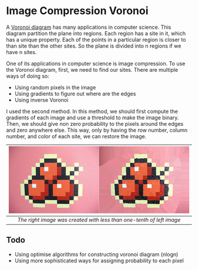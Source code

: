 # Image Compression Voronoi
A [Voronoi diagram](https://en.wikipedia.org/wiki/Voronoi_diagram) has many applications in computer science. This diagram partition the plane into regions. Each region has a site in it, which has a unique property. Each of the points in a particular region is closer to than site than the other sites. So the plane is divided into n regions if we have n sites.

One of its applications in computer science is image compression. To use the Voronoi diagram, first, we need to find our sites. There are multiple ways of doing so:
* Using random pixels in the image 
* Using gradients to figure out where are the edges
* Using inverse Voronoi

I used the second method. In this method, we should first compute the gradients of each image and use a threshold to make the image binary. Then, we should give non zero probability to the pixels around the edges and zero anywhere else. This way, only by having the row number, column number, and color of each site, we can restore the image.

| ![demo](docs/image.jpg) | 
|:--:| 
| *The right image was created with less than one-tenth of left image* |

## Todo
* Using optimise algorithms for constructing voronoi diagram (nlogn)
* Using more sophisticated ways for assigning probability to each pixel
